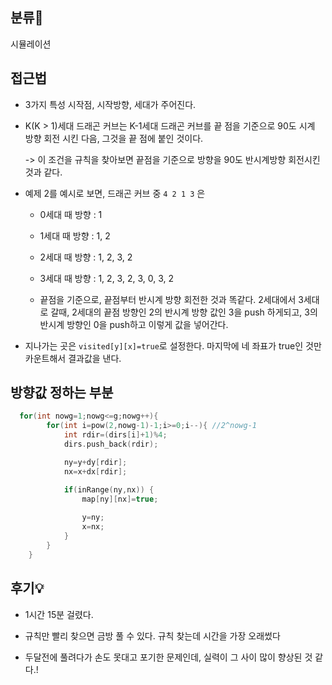 ## 분류💁

시뮬레이션


## 접근법

- 3가지 특성 시작점, 시작방향, 세대가 주어진다.

- K(K > 1)세대 드래곤 커브는 K-1세대 드래곤 커브를 끝 점을 기준으로 90도 시계 방향 회전 시킨 다음, 그것을 끝 점에 붙인 것이다.

  -> 이 조건을 규칙을 찾아보면 끝점을 기준으로 방향을 90도 반시계방향 회전시킨 것과 같다.

- 예제 2를 예시로 보면, 드래곤 커브 중 `4 2 1 3` 은

    - 0세대 때 방향 : 1

    - 1세대 때 방향 : 1, 2

    - 2세대 때 방향 : 1, 2, 3, 2

    - 3세대 때 방향 : 1, 2, 3, 2, 3, 0, 3, 2

    - 끝점을 기준으로, 끝점부터 반시계 방향 회전한 것과 똑같다. 2세대에서 3세대로 갈때, 2세대의 끝점 방향인 2의 반시계 방향 값인 3을 push 하게되고, 3의 반시계 방향인 0을 push하고 이렇게 값을 넣어간다.

- 지나가는 곳은 `visited[y][x]=true`로 설정한다. 마지막에 네 좌표가 true인 것만 카운트해서 결과값을 낸다.


## 방향값 정하는 부분
```cpp
  for(int nowg=1;nowg<=g;nowg++){
        for(int i=pow(2,nowg-1)-1;i>=0;i--){ //2^nowg-1
            int rdir=(dirs[i]+1)%4;
            dirs.push_back(rdir);           

            ny=y+dy[rdir];
            nx=x+dx[rdir];

            if(inRange(ny,nx)) {
                map[ny][nx]=true;
            
                y=ny;
                x=nx;
            }  
        }
    }
```



## 후기💡

- 1시간 15분 걸렸다.

- 규칙만 빨리 찾으면 금방 풀 수 있다. 규칙 찾는데 시간을 가장 오래썼다

- 두달전에 풀려다가 손도 못대고 포기한 문제인데, 실력이 그 사이 많이 향상된 것 같다.!
